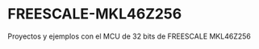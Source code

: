 FREESCALE-MKL46Z256
===================

Proyectos y ejemplos con el MCU de 32 bits de FREESCALE MKL46Z256
